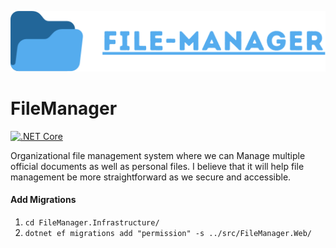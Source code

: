 
![Expense Tracker Logo](file-manager-icon.svg)



# FileManager

[![.NET Core](https://github.com/BirajMainali/FileManager/actions/workflows/dotnet.yml/badge.svg)](https://github.com/BirajMainali/FileManager/actions/workflows/dotnet.yml)

Organizational file management system where we can Manage multiple official documents as well as personal files. I believe that it will help file management be more straightforward as we secure and accessible.

#### Add Migrations

1. `cd FileManager.Infrastructure/`
2. `dotnet ef migrations add "permission" -s ../src/FileManager.Web/`




